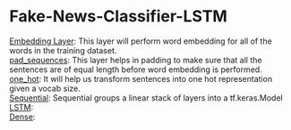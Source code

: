 # Fake-News-Classifier-LSTM


[Embedding Layer](https://www.tensorflow.org/api_docs/python/tf/keras/layers/Embedding): This layer will perform word embedding for all of the words in the training dataset.  
[pad_sequences](https://www.tensorflow.org/api_docs/python/tf/keras/preprocessing/sequence/pad_sequences): This layer helps in padding to make sure that all the sentences are of equal length before word embedding is performed.  
[one_hot](https://www.tensorflow.org/api_docs/python/tf/one_hot): It will help us transform sentences into one hot representation given a vocab size.  
[Sequential](https://www.tensorflow.org/api_docs/python/tf/keras/Sequential): Sequential groups a linear stack of layers into a tf.keras.Model  
[LSTM](https://www.tensorflow.org/api_docs/python/tf/keras/layers/LSTM):  
[Dense](https://www.tensorflow.org/api_docs/python/tf/keras/layers/Dense):   
